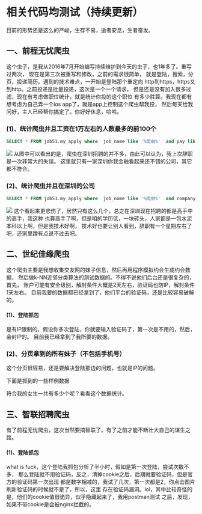 # 相关代码均测试（持续更新）
目前的形势还是这么的严峻，生存不易，逝者安息，生者奋发。

## 一、前程无忧爬虫
这个虫子，是我从2016年7月开始编写持续维护到今天的虫子，也1年多了。重写过两次，
现在是第三次被重写和修改，之前的需求很简单，
就是登陆，搜索，分页，投递简历。遇到的技术难点，一开始是登陆那个重定向
http到https，https又到http。之前投递是批量投递，这次是一个一个请求，
但是还是没有加入很多过滤，现在有考虑做职位统计，就是统计你投的这个职位
有多少胜算。我现在都有想考虑为自己弄一个ios app了，就是app上控制这个爬虫帮我投，
然后每天给我问好，主人已经帮你搞定了。你好好休息，哈哈。

### (1)、统计爬虫并且工资在1万左右的人数最多的前100个
```sql
SELECT * FROM job51.my_apply where  job_name like '%爬虫%'  and pay like '%1.%' order by submit_nums desc limit 100;
```
![](https://github.com/shi-cong/review/blob/master/data/%E5%B1%8F%E5%B9%95%E5%BF%AB%E7%85%A7%202017-10-05%20%E4%B8%8A%E5%8D%886.15.58.png)
从图中可以看出的是，爬虫在深圳招聘的并不多，由此可以认为，我上次辞职是一次非常大的失误。
这里就只有一家深圳你我金融看起来还不错的公司，其它都不符合。

### (2)、统计爬虫并且在深圳的公司
```sql
SELECT * FROM job51.my_apply where  job_name like '%爬虫%'  and company_name like '%深圳%'  order by submit_nums desc limit 100;
```
![](https://github.com/shi-cong/review/blob/master/data/%E5%B1%8F%E5%B9%95%E5%BF%AB%E7%85%A7%202017-10-05%20%E4%B8%8A%E5%8D%886.29.46.png)
这个看起来更悲伤了，居然只有这么几个，总之在深圳现在招聘的都是高手中的高手，我这种
也算高手了啊，但是咱的学历低，一块砖头，人家都是一包水泥本科以上啊，但是我技术好啊，
技术好也要让别人看到，辞职有一个星期左右了吧，还家里蹲有点说不过去吧。


## 二、世纪佳缘爬虫
这个爬虫主要是我想收集交友网的妹子信息，然后再用程序模拟约会生成约会数据，
然后做k-NN近邻分类算法的测试数据的。不得不说他们后台还是很复杂的，首先，
账户可能有安全级别，解封条件大概是2天左右，验证码也防IP，解封条件1天左右。
目前我要的数据都已经拿到了，他们平台的验证码，还是比较容易破解的。

#### (1)、登陆抓包
是有IP限制的，假设你多次登陆，你就要输入验证码了，第一次是不用的，然后，会封IP的。
目前我已经拿到了我所要的数据。

### (2)、分页拿到的所有妹子（不包括手机号）
这个分页很容易，还是要解决登陆那边的问题，也就是IP的问题。

下面是抓到的一些样例数据
![]()

符合我的女生一共有多少个呢？看看这个数据统计。
![]()

## 三、智联招聘爬虫
有了前程无忧爬虫，这次当然要搞智联了。有了之前才能不断壮大自己的谋生之路。
#### (1)、登陆抓包
what is fuck，这个登陆我抓包分析了半小时，假如是第一次登陆，尝试次数不多，
那么登陆就不用验证码，反之，清掉cookie之后，后期就要验证码，但是官方的验证码第一次出现
都是数字相减的，我试了几次，第一次都是2，你点击图片刷新验证码的时候就不是了，所以，这里
存在验证码漏洞。lol，其中比较奇怪的是，他们的cookie值很诡异，似乎隐藏起来了，我用postman测试
之后，发现，如果不带cookie是会被nginx拦截的。